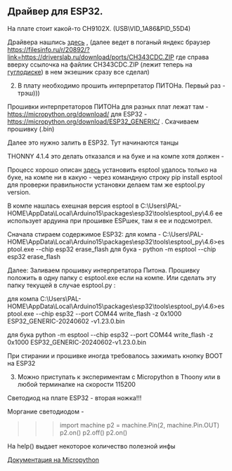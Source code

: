 ﻿## Драйвер для ESP32.
На плате стоит какой-то CH9102X. (USB\VID_1A86&PID_55D4)

Драйвера нашлись [здесь](https://driverslab.ru/2213-winchiphead-ch34x-ch910x-usb-to-serial-driver.html) , (далее ведет в поганый яндекс браузер https://filesinfo.ru/r/20892/?link=https://driverslab.ru/download/ports/CH343CDC.ZIP
где справа вверху ссылочка на файлик CH343CDC.ZIP (лежит теперь на [гуглодиске](https://drive.google.com/file/d/1BvQlCLLOvIpd1B5ZKxWEBJseFLz2f5PS/view?usp=drive_link)) в нем экзешник сразу все сделал)

2. В плату необходимо прошить интерпретатор ПИТОНа. Первый раз - трэш)))

Прошивки интерпретаторов ПИТОНа для разных плат лежат там - https://micropython.org/download/
		для ESP32 - https://micropython.org/download/ESP32_GENERIC/ . Скачиваем прошивку (.bin)

Далее это нужно залить в ESP32. Тут начинаются танцы  

THONNY 4.1.4  это делать отказался и на буке и на компе хотя должен -

Процесс хорошо описан [здесь](https://randomnerdtutorials.com/flashing-micropython-firmware-esptool-py-esp32-esp8266/
) 
установить esptool удалось только на буке, на компе ни в какую  - через командную строку pip install esptool
для проверки правильности установки делаем там же  esptool.py version.

В компе нашлась exeшная версия esptool в C:\Users\PAL-HOME\AppData\Local\Arduino15\packages\esp32\tools\esptool_py\4.6 ее использует ардуина при прошивке 
ESPшек, там я ее и подсмотрел.

Сначала стираем содержимое ESP32:
	для компа  - C:\Users\PAL-HOME\AppData\Local\Arduino15\packages\esp32\tools\esptool_py\4.6>es
ptool.exe --chip esp32 erase_flash
	для бука - python -m esptool --chip esp32 erase_flash 

Далее: Заливаем прошивку интерпретатора Питона. Прошивку положить в одну папку с esptool.exe если на компе. Или 
сделать эту папку текущей в случае esptool.py :

для компа C:\Users\PAL-HOME\AppData\Local\Arduino15\packages\esp32\tools\esptool_py\4.6>es
ptool.exe --chip esp32 --port COM44 write_flash -z 0x1000 ESP32_GENERIC-20240602
-v1.23.0.bin

для бука python -m esptool --chip esp32 --port COM44 write_flash -z 0x1000 ESP32_GENERIC-20240602-v1.23.0.bin

При стирании и прошивке иногда требовалось зажимать кнопку BOOT на ESP32

3. Можно приступать к экспериментам с Micropython в Thoony или в любой терминалке на скорости 115200

Светодиод на плате ESP32 - вторая ножка!!! 

Моргание светодиодом - 

>>> import machine
>>> p2 = machine.Pin(2, machine.Pin.OUT)
>>> p2.on()
>>> p2.off()
>>> p2.on()

На help() выдает некоторое количество полезной инфы


 [Документация на Micropython](https://docs.micropython.org/en/latest/)

